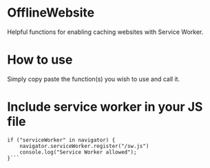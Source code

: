 # OfflineWebsite
Helpful functions for enabling caching websites with Service Worker. 

# How to use

Simply copy paste the function(s) you wish to use and call it.


# Include service worker in your JS file

```
if ("serviceWorker" in navigator) {
    navigator.serviceWorker.register("/sw.js")
    console.log("Service Worker allowed");
}```

